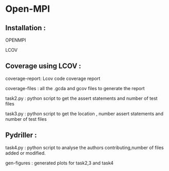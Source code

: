 # Open-MPI

## Installation :

OPENMPI 

LCOV

## Coverage using LCOV :

coverage-report: Lcov code coverage report

coverage-files : all the .gcda and gcov files to generate the report

task2.py : python script to get the assert statements and number of test files

task3.py : python script to get the location , number assert statements and number of test files

## Pydriller :

task4.py : python script to analyse the authors contributing,number of files added or modified.

gen-figures : generated plots for task2,3 and task4
